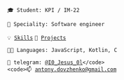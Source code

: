 <code>🎓 Student: KPI / IM-22</code>

<code>👷 Speciality: Software engineer </code><br>

<code>💡 [Skills](SKILLS.md)</code>
<code>🧻 [Projects](PROJECTS.md)</code>

<code>🧑‍💻 Languages: JavaScript, Kotlin, C</code>

<code>💬 telegram: [@I0_Jesus_0l](https://telegram.me/your-nikname](https://t.me/dvskiii))</code>
<code>📫 [antony.dovzhenko@gmail.com](mailto:antony.dovzhenko@gmail.com)</code>
